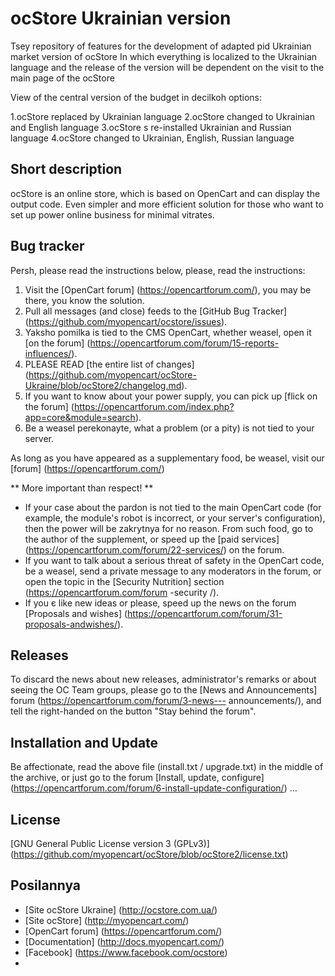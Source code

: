 # ocStore Ukrainian version

Tsey repository of features for the development of adapted pid Ukrainian market version of ocStore
In which everything is localized to the Ukrainian language and the release of the version will be dependent on the visit to the main page of the ocStore

View of the central version of the budget in decilkoh options:

1.ocStore replaced by Ukrainian language
2.ocStore changed to Ukrainian and English language
3.ocStore s re-installed Ukrainian and Russian language
4.ocStore changed to Ukrainian, English, Russian language

## Short description

ocStore is an online store, which is based on OpenCart and can display the output code. Even simpler and more efficient solution for those who want to set up power online business for minimal vitrates.

## Bug tracker

Persh, please read the instructions below, please, read the instructions:

1. Visit the [OpenCart forum] (https://opencartforum.com/), you may be there, you know the solution.
2. Pull all messages (and close) feeds to the [GitHub Bug Tracker] (https://github.com/myopencart/ocstore/issues).
3. Yaksho pomilka is tied to the CMS OpenCart, whether weasel, open it [on the forum] (https://opencartforum.com/forum/15-reports-influences/).
4. PLEASE READ [the entire list of changes] (https://github.com/myopencart/ocStore-Ukraine/blob/ocStore2/changelog.md).
5. If you want to know about your power supply, you can pick up [flick on the forum] (https://opencartforum.com/index.php?app=core&module=search).
6. Be a weasel perekonayte, what a problem (or a pity) is not tied to your server.

As long as you have appeared as a supplementary food, be weasel, visit our [forum] (https://opencartforum.com/)

** More important than respect! **
- If your case about the pardon is not tied to the main OpenCart code (for example, the module's robot is incorrect, or your server's configuration), then the power will be zakrytnya for no reason. From such food, go to the author of the supplement, or speed up the [paid services] (https://opencartforum.com/forum/22-services/) on the forum.
- If you want to talk about a serious threat of safety in the OpenCart code, be a weasel, send a private message to any moderators in the forum, or open the topic in the [Security Nutrition] section (https://opencartforum.com/forum -security /).
- If you є like new ideas or please, speed up the news on the forum [Proposals and wishes] (https://opencartforum.com/forum/31-proposals-andwishes/).

## Releases

To discard the news about new releases, administrator's remarks or about seeing the OC Team groups, please go to the [News and Announcements] forum (https://opencartforum.com/forum/3-news--- announcements/), and tell the right-handed on the button "Stay behind the forum".

## Installation and Update

Be affectionate, read the above file (install.txt / upgrade.txt) in the middle of the archive, or just go to the forum [Install, update, configure] (https://opencartforum.com/forum/6-install-update-configuration/) ...

## License

[GNU General Public License version 3 (GPLv3)] (https://github.com/myopencart/ocStore/blob/ocStore2/license.txt)

## Posilannya

- [Site ocStore Ukraine] (http://ocstore.com.ua/)
- [Site ocStore] (http://myopencart.com/)
- [OpenCart forum] (https://opencartforum.com/)
- [Documentation] (http://docs.myopencart.com/)
- [Facebook] (https://www.facebook.com/ocstore) 
- 
